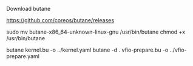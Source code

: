 
Download butane

https://github.com/coreos/butane/releases

sudo mv butane-x86_64-unknown-linux-gnu /usr/bin/butane
chmod +x /usr/bin/butane

butane kernel.bu -o ../kernel.yaml
butane -d . vfio-prepare.bu -o ../vfio-prepare.yaml
